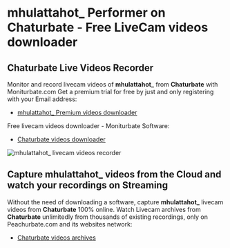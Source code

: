 # mhulattahot_ Performer on Chaturbate - Free LiveCam videos downloader

## Chaturbate Live Videos Recorder

Monitor and record livecam videos of **mhulattahot_** from **Chaturbate** with Moniturbate.com
Get a premium trial for free by just and only registering with your Email address:
* [mhulattahot_ Premium videos downloader](https://moniturbate.com/request-demo-licence-key.html)

Free livecam videos downloader - Moniturbate Software:
* [Chaturbate videos downloader](https://moniturbate.com/moniturbate-download-software.html)

![mhulattahot_ livecam videos recorder](https://peachurnet.com/templates/moniturbate-software.png)


## Capture mhulattahot_ videos from the Cloud and watch your recordings on Streaming

Without the need of downloading a software, capture **mhulattahot_** livecam videos from **Chaturbate** 100% online.
Watch Livecam archives from **Chaturbate** unlimitedly from thousands of existing recordings, only on Peachurbate.com and its websites network:
* [Chaturbate videos archives](https://peachurnet.com/)